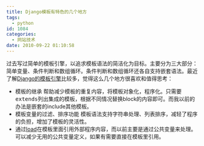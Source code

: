 ```yaml
---
title: Django模板有特色的几个地方
tags:
  - python
id: 1084
categories:
  - 网站技术
date: 2010-09-22 01:10:58
---
```


过去写过简单的模板引擎，以追求模板语法的简洁化为目标。主要分为三大部分：简单变量、条件判断和数组循环。条件判断和数组循环还各自支持嵌套语法。最近了解[Django的模板引擎](http://www.djangoproject.com/documentation/0.96/templates/)比较多，觉得这么几个地方很喜欢和值得思考：

*   模板的继承
帮助减少模板的重复内容，将模板对象化，程序化。只需要<tt>extends</tt>列出集成的模板，根据不同情况替换block的内容即可。而我以前的办法是嵌套的include其他模板。
*   模板变量的过滤、排序功能
模板语法支持字符串处理、列表排序，减轻了程序的负担，增加了模板的灵活性。
*   通过[load](http://docs.djangoproject.com/en/dev/howto/custom-template-tags/)在模板里面引用外部程序内容，而以前主要是通过公共变量来处理。
可以减少无用的公共变量定义，如果有需要直接在模板里引用。
